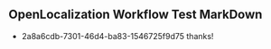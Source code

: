 ## OpenLocalization Workflow Test MarkDown

* 2a8a6cdb-7301-46d4-ba83-1546725f9d75 
thanks!



<!--HONumber=Jan16_HO2-->
